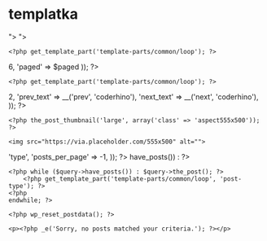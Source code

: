 # templatka
<?php get_header(); ?>
<?php get_footer(); ?>
<?php get_template_part('template-parts/...'); ?>

<?php echo get_home_url(); ?>
<?php echo get_post_type_archive_link('service'); ?>">
<?php echo esc_url( get_permalink( get_page_by_title( 'contact' ) ) ); ?>">

<!-- common loop -->
<?php
while (have_posts()) : the_post(); ?>
    <?php get_template_part('template-parts/common/loop'); ?>
<?php
endwhile;
?>

<!-- common loop + pagination -->
<?php $paged = (get_query_var('paged')) ? get_query_var('paged') : 1;
$query = new WP_Query(array(
    'posts_per_page' => 6,
    'paged' => $paged
));

?>
<?php
while (have_posts()) : the_post(); ?>
    <?php get_template_part('template-parts/common/loop'); ?>
<?php
endwhile;
?>

<?php the_posts_pagination(array(
    'mid_size' => 2,
    'prev_text' => __('prev', 'coderhino'),
    'next_text' => __('next', 'coderhino'),
)); ?>

<!-- single post -->
<?php if (has_post_thumbnail()) : ?>
    <?php the_post_thumbnail('large', array('class' => 'aspect555x500')); ?>
<?php else : ?>
    <img src="https://via.placeholder.com/555x500" alt="">
<?php endif; ?>

<?php $trimTitle = wp_trim_words(get_the_title(), 10); ?>
<?php the_category(' '); ?>
<?php the_date(); ?>
<?php echo get_permalink(); ?>
<?php echo get_template_directory_uri(); ?>
<?php get_field("field-name"); ?>

<?php echo apply_shortcodes(' [contact-form-7 id="58" title="mainForm"] ') ?>

<?php
$query = new WP_Query(array(
    'post_type' => 'type',
    'posts_per_page' => -1,
));
?>

<?php if ($query->have_posts()) : ?>
    <?php while ($query->have_posts()) : $query->the_post(); ?>
        <?php get_template_part('template-parts/common/loop', 'post-type'); ?>
    <?php
    endwhile; ?>

    <?php wp_reset_postdata(); ?>

<?php else : ?>
    <p><?php _e('Sorry, no posts matched your criteria.'); ?></p>
<?php endif; ?>

